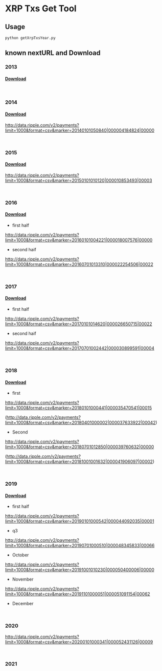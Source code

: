 # XRP Txs Get Tool

## Usage

`python getXrpTxsYear.py`

## known nextURL and Download

### 2013

#### [Download](https://1drv.ms/u/s!AiUK9HE-FYDZhoccHgJgrByu_nbPiA?e=ucpnFG "result2013")

<br>

### 2014 

#### [Download](https://1drv.ms/u/s!AiUK9HE-FYDZhocdaIhmKab0Pd8Vdw?e=Rsvas4 "result2014")

http://data.ripple.com/v2/payments?limit=1000&format=csv&marker=20140101050840|000004184824|00000

<br>

### 2015

#### [Download](https://1drv.ms/u/s!AiUK9HE-FYDZhocf5sfXKkU-F5Ryng?e=Iwx4UD "result2015")

http://data.ripple.com/v2/payments?limit=1000&format=csv&marker=20150101010120|000010853493|00003

<br>

### 2016

#### [Download](https://1drv.ms/u/s!AiUK9HE-FYDZhocgbxZZGQKmCWHqDA?e=jud1vr "result2016")

- first half

http://data.ripple.com/v2/payments?limit=1000&format=csv&marker=20160101004221|000018007576|00000

- second haif

http://data.ripple.com/v2/payments?limit=1000&format=csv&marker=20160701013310|000022254506|00022

<br>

### 2017

#### [Download](https://1drv.ms/u/s!AiUK9HE-FYDZhochDGDC1QGUi7btDQ?e=E4jEQl "result2017first")

- first half

http://data.ripple.com/v2/payments?limit=1000&format=csv&marker=20170101014620|000026650715|00022

- second haif

http://data.ripple.com/v2/payments?limit=1000&format=csv&marker=20170701002442|000030899591|00004

<br>

### 2018

#### [Download](https://1drv.ms/u/s!AiUK9HE-FYDZhocildv6SiAJ5UebOA?e=aBHpbp "result2018first")

- first

http://data.ripple.com/v2/payments?limit=1000&format=csv&marker=20180101000441|000035470541|00015

(http://data.ripple.com/v2/payments?limit=1000&format=csv&marker=20180401000002|000037633922|00042)

- Second

http://data.ripple.com/v2/payments?limit=1000&format=csv&marker=20180701012850|000039760632|00000

(http://data.ripple.com/v2/payments?limit=1000&format=csv&marker=20181001001632|000041906097|00002)

<br>

### 2019

#### [Download](https://1drv.ms/u/s!AiUK9HE-FYDZhoY8g3LqA7gKT0LLyQ?e=7hrHgm "result2019")

- first half

http://data.ripple.com/v2/payments?limit=1000&format=csv&marker=20190101000542|000044092035|00001

- q3

http://data.ripple.com/v2/payments?limit=1000&format=csv&marker=20190701000510|000048345833|00066

- October

http://data.ripple.com/v2/payments?limit=1000&format=csv&marker=20191001010230|000050400006|00000

- November

http://data.ripple.com/v2/payments?limit=1000&format=csv&marker=20191101000051|000051091154|00062

- December

<br>

### 2020

http://data.ripple.com/v2/payments?limit=1000&format=csv&marker=20200101000341|000052431126|00009

<br>

### 2021
